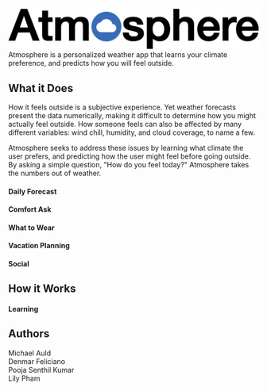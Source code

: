 ![Atmosphere Logo](/assets/logo.png)   
Atmosphere is a personalized weather app that learns your climate preference, and predicts how you will feel outside.


## What it Does  
How it feels outside is a subjective experience. Yet weather forecasts present the data numerically, making it difficult to determine how you might actually feel outside. How someone feels can also be affected by many different variables: wind chill, humidity, and cloud coverage, to name a few.  

Atmosphere seeks to address these issues by learning what climate the user prefers, and predicting how the user might feel before going outside. By asking a simple question, "How do you feel today?" Atmosphere takes the numbers out of weather.

#### Daily Forecast  

#### Comfort Ask  

#### What to Wear  

#### Vacation Planning  

#### Social  

## How it Works  

#### Learning  



## Authors  
Michael Auld  
Denmar Feliciano  
Pooja Senthil Kumar  
Lily Pham  
